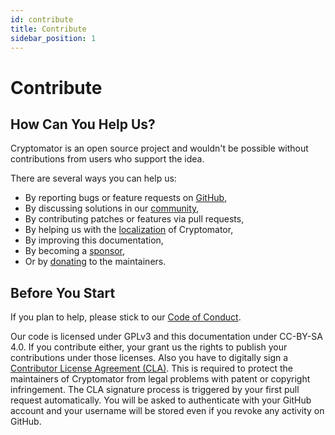 ```yaml
---
id: contribute
title: Contribute
sidebar_position: 1
---
```


# Contribute

## How Can You Help Us?

Cryptomator is an open source project and wouldn't be possible without contributions from users who support the idea.

There are several ways you can help us:

* By reporting bugs or feature requests on [GitHub](https://github.com/cryptomator/cryptomator/issues/new/choose),
* By discussing solutions in our [community](https://community.cryptomator.org),
* By contributing patches or features via pull requests,
* By helping us with the [localization](https://translate.cryptomator.org/) of Cryptomator,
* By improving this documentation,
* By becoming a [sponsor](https://cryptomator.org/sponsors/),
* Or by [donating](https://cryptomator.org/donate/) to the maintainers.

## Before You Start

If you plan to help, please stick to our [Code of Conduct](https://github.com/cryptomator/cryptomator/blob/develop/.github/CODE_OF_CONDUCT.md).

Our code is licensed under GPLv3 and this documentation under CC-BY-SA 4.0. If you contribute either, your grant us the rights to publish your contributions under those licenses. Also you have to digitally sign a [Contributor License Agreement (CLA)](https://gist.github.com/cryptobot/80c6654b7c8d5529cc365f1124cef50e). This is required to protect the maintainers of Cryptomator from legal problems with patent or copyright infringement. The CLA signature process is triggered by your first pull request automatically. You will be asked to authenticate with your GitHub account and your username will be stored even if you revoke any activity on GitHub.